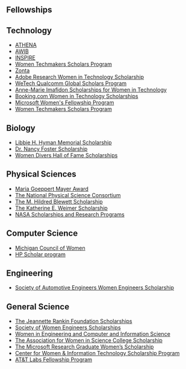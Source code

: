 Fellowships
-----------

Technology
----------

- [ATHENA](https://nashvillecable.org/advocacy/athena/)
- [AWIB](http://www.awib.org/index.cfm?fuseaction=Page.ViewPage&PageID=811)
- [INSPIRE](http://www.inspire-dst.gov.in/fellowship.html)
- [Women Techmakers Scholars Program](https://www.womentechmakers.com/scholars)
- [Zonta](https://www.zonta.org/Global-Impact/Education/Women-in-Business-Scholarship)
- [Adobe Research Women in Technology Scholarship](https://research.adobe.com/scholarship/)
- [WeTech Qualcomm Global Scholars Program](https://www.iie.org/en/Programs/WeTech/STEM-Scholarships-for-Women/Qualcomm-Global-Scholars-Program)
- [Anne-Marie Imafidon Scholarships for Women in Technology](https://www.dur.ac.uk/computer.science/about/diversity/scholarship/)
- [Booking.com Women in Technology Scholarships](https://globalnews.booking.com/bookingcom-announces-new-scholarship-programmes-with-the-university-of-oxford-and-delft-university-of-technology-to-support-advanced-education-for-women-in-technology/)
- [Microsoft Women's Fellowship Program](https://www.microsoft.com/en-us/research/academic-program/dissertation-grant/)
- [Women Techmakers Scholars Program](https://blog.aboutamazon.co.uk/in-the-community/meet-claire-one-of-three-women-selected-for-the-amazon-women-in-innovation-bursary)

Biology
-------

- [Libbie H. Hyman Memorial Scholarship](http://www.sicb.org/grants/hyman/)
- [Dr. Nancy Foster Scholarship](https://fosterscholars.noaa.gov/)
- [Women Divers Hall of Fame Scholarships](http://www.wdhof.org/)

Physical Sciences
-----------------

- [Maria Goeppert Mayer Award](https://www.aps.org/programs/honors/prizes/goeppert-mayer.cfm)
- [The National Physical Science Consortium](https://expd.uw.edu/expo/scholarships/npscgf)
- [The M. Hildred Blewett Scholarship](https://www.aps.org/programs/women/scholarships/blewett/)
- [The Katherine E. Weimer Scholarship](https://www.aps.org/programs/women/scholarships/katherineweimer.cfm)
- [NASA Scholarships and Research Programs](https://science.nasa.gov/learners/learner-opportunities)

Computer Science
----------------

- [Michigan Council of Women](https://www.mcwt.org/)
- [HP Scholar program](https://swsis.wordpress.com/applying-for-scholarships/)

Engineering
-----------

- [Society of Automotive Engineers Women Engineers Scholarship](https://scholarships.swe.org/applications/login.asp)

General Science
---------------

- [The Jeannette Rankin Foundation Scholarships](https://www.scholarships.com/financial-aid/college-scholarships/scholarships-by-type/scholarships-for-women/jeannette-rankin-womens-scholarship-fund/)
- [Society of Women Engineers Scholarships](https://scholarships.swe.org/applications/login.asp)
- [Women in Engineering and Computer and Information Science](https://www.nsf.gov/pubs/2003/nsf03050/nsf03050.htm)
- [The Association for Women in Science College Scholarship](https://www.awis.org/)
- [The Microsoft Research Graduate Women’s Scholarship](https://www.studyandscholarships.com/2013/04/microsoft-research-graduate-womens-scholarship-program.html)
- [Center for Women & Information Technology Scholarship Program](https://wiit.uncg.edu/scholarships/)
- [AT&T Labs Fellowship Program](https://searchkey.us/2016/11/23/att-labs-fellowship-program/)

